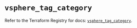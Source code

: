 # `vsphere_tag_category`

Refer to the Terraform Registry for docs: [`vsphere_tag_category`](https://registry.terraform.io/providers/hashicorp/vsphere/2.8.3/docs/resources/tag_category).

